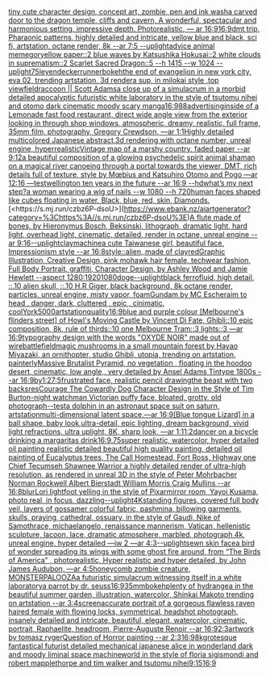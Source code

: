 [tiny cute character design, concept art, zombie, pen and ink wash](https://www.ebank.nz/aiartgenerator?category=tiny%2520cute%2520character%2520design%2C%2520concept%2520art%2C%2520zombie%2C%2520pen%2520and%2520ink%2520wash)[a carved door to the dragon temple, cliffs and cavern, A wonderful,  spectacular and harmonious setting, impressive depth. Photorealistic, — ar 16:9](https://www.ebank.nz/aiartgenerator?category=a%2520carved%2520door%2520to%2520the%2520dragon%2520temple%2C%2520cliffs%2520and%2520cavern%2C%2520A%2520wonderful%2C%2520%2520spectacular%2520and%2520harmonious%2520setting%2C%2520impressive%2520depth.%2520Photorealistic%2C%2520%E2%80%94%2520ar%252016%3A9)[16:9](https://www.ebank.nz/aiartgenerator?category=16%3A9)[dmt trip, Pharaonic patterns, highly detailed and intricate, yellow blue and black, sci fi, artstation, octane render, 8k --ar 7:5 --uplight](https://www.ebank.nz/aiartgenerator?category=dmt%2520trip%2C%2520Pharaonic%2520patterns%2C%2520highly%2520detailed%2520and%2520intricate%2C%2520yellow%2520blue%2520and%2520black%2C%2520sci%2520fi%2C%2520artstation%2C%2520octane%2520render%2C%25208k%2520--ar%25207%3A5%2520--uplight)[advice animal meme](https://www.ebank.nz/aiartgenerator?category=advice%2520animal%2520meme)[gor](https://www.ebank.nz/aiartgenerator?category=gor)[yellow paper::2 blue waves by Katsushika Hokusai::2 white clouds in suprematism::2 Scarlet Sacred Dragon::5 --h 1415 --w 1024 --uplight](https://www.ebank.nz/aiartgenerator?category=yellow%2520paper%3A%3A2%2520blue%2520waves%2520by%2520Katsushika%2520Hokusai%3A%3A2%2520white%2520clouds%2520in%2520suprematism%3A%3A2%2520Scarlet%2520Sacred%2520Dragon%3A%3A5%2520--h%25201415%2520--w%25201024%2520--uplight)[75](https://www.ebank.nz/aiartgenerator?category=75)[leyendecker](https://www.ebank.nz/aiartgenerator?category=leyendecker)[runner](https://www.ebank.nz/aiartgenerator?category=runner)[bokeh](https://www.ebank.nz/aiartgenerator?category=bokeh)[the end of evangelion in new york city, eva 02, trending artstation, 3d render](https://www.ebank.nz/aiartgenerator?category=the%2520end%2520of%2520evangelion%2520in%2520new%2520york%2520city%2C%2520eva%252002%2C%2520trending%2520artstation%2C%25203d%2520render)[a sup, in milokai style ,top view](https://www.ebank.nz/aiartgenerator?category=a%2520sup%2C%2520in%2520milokai%2520style%2520%2Ctop%2520view)[field](https://www.ebank.nz/aiartgenerator?category=field)[raccoon || Scott Adams](https://www.ebank.nz/aiartgenerator?category=raccoon%2520%7C%7C%2520Scott%2520Adams)[a close up of a simulacrum in a morbid detailed apocalyptic futuristic white laboratory in the style of tsutomu nihei and otomo dark cinematic moody scary manga](https://www.ebank.nz/aiartgenerator?category=a%2520close%2520up%2520of%2520a%2520simulacrum%2520in%2520a%2520morbid%2520detailed%2520apocalyptic%2520futuristic%2520white%2520laboratory%2520in%2520the%2520style%2520of%2520tsutomu%2520nihei%2520and%2520otomo%2520dark%2520cinematic%2520moody%2520scary%2520manga)[16:9](https://www.ebank.nz/aiartgenerator?category=16%3A9)[88](https://www.ebank.nz/aiartgenerator?category=88)[advertising](https://www.ebank.nz/aiartgenerator?category=advertising)[inside of a Lemonade fast food restaurant, direct wide angle view from the exterior looking in through shop windows, atmospheric, dreamy, realistic, full frame, 35mm film, photography, Gregory Crewdson, —ar 1:1](https://www.ebank.nz/aiartgenerator?category=inside%2520of%2520a%2520Lemonade%2520fast%2520food%2520restaurant%2C%2520direct%2520wide%2520angle%2520view%2520from%2520the%2520exterior%2520looking%2520in%2520through%2520shop%2520windows%2C%2520atmospheric%2C%2520dreamy%2C%2520realistic%2C%2520full%2520frame%2C%252035mm%2520film%2C%2520photography%2C%2520Gregory%2520Crewdson%2C%2520%E2%80%94ar%25201%3A1)[Highly detailed multicolored Japanese abstract,3d rendering with octane number, unreal engine, hyperrealistic](https://www.ebank.nz/aiartgenerator?category=Highly%2520detailed%2520multicolored%2520Japanese%2520abstract%2C3d%2520rendering%2520with%2520octane%2520number%2C%2520unreal%2520engine%2C%2520hyperrealistic)[Vintage map of a marshy country, faded paper --ar 9:12](https://www.ebank.nz/aiartgenerator?category=Vintage%2520map%2520of%2520a%2520marshy%2520country%2C%2520faded%2520paper%2520--ar%25209%3A12)[a beautiful composition of a glowing psychedelic spirit animal shaman on a magical river canoeing through a portal towards the viewer, DMT,  rich details full of texture, style by Mœbius and Katsuhiro Otomo and Pogo —ar 12:16 —test](https://www.ebank.nz/aiartgenerator?category=a%2520beautiful%2520composition%2520of%2520a%2520glowing%2520psychedelic%2520spirit%2520animal%2520shaman%2520on%2520a%2520magical%2520river%2520canoeing%2520through%2520a%2520portal%2520towards%2520the%2520viewer%2C%2520DMT%2C%2520%2520rich%2520details%2520full%2520of%2520texture%2C%2520style%2520by%2520M%C5%93bius%2520and%2520Katsuhiro%2520Otomo%2520and%2520Pogo%2520%E2%80%94ar%252012%3A16%2520%E2%80%94test)[wellington ten years in the future --ar 16:9 --hd](https://www.ebank.nz/aiartgenerator?category=wellington%2520ten%2520years%2520in%2520the%2520future%2520--ar%252016%3A9%2520--hd)[what’s my next step?](https://www.ebank.nz/aiartgenerator?category=what%E2%80%99s%2520my%2520next%2520step%3F)[](https://www.ebank.nz/aiartgenerator?category=)[a woman wearing a wig of nails --w 1080 --h 720](https://www.ebank.nz/aiartgenerator?category=a%2520woman%2520wearing%2520a%2520wig%2520of%2520nails%2520--w%25201080%2520--h%2520720)[human faces shaped like cubes floating in water. Black, blue, red, skin, Diamonds.](https://www.ebank.nz/aiartgenerator?category=human%2520faces%2520shaped%2520like%2520cubes%2520floating%2520in%2520water.%2520Black%2C%2520blue%2C%2520red%2C%2520skin%2C%2520Diamonds.)[<https://s.mj.run/czbz6P-dsoU>](https://www.ebank.nz/aiartgenerator?category=%3Chttps%3A//s.mj.run/czbz6P-dsoU%3E)[A flute made of bones, by Hieronymus Bosch, Beksinski, lithograph, dramatic light, hard light, overhead light, cinematic, detailed, render in octane, unreal engine --ar 9:16](https://www.ebank.nz/aiartgenerator?category=A%2520flute%2520made%2520of%2520bones%2C%2520by%2520Hieronymus%2520Bosch%2C%2520Beksinski%2C%2520lithograph%2C%2520dramatic%2520light%2C%2520hard%2520light%2C%2520overhead%2520light%2C%2520cinematic%2C%2520detailed%2C%2520render%2520in%2520octane%2C%2520unreal%2520engine%2520--ar%25209%3A16)[--uplight](https://www.ebank.nz/aiartgenerator?category=--uplight)[clay](https://www.ebank.nz/aiartgenerator?category=clay)[](https://www.ebank.nz/aiartgenerator?category=)[machine](https://www.ebank.nz/aiartgenerator?category=machine)[a cute Taiwanese girl, beautiful face, Impressionism style --ar 16:8](https://www.ebank.nz/aiartgenerator?category=a%2520cute%2520Taiwanese%2520girl%2C%2520beautiful%2520face%2C%2520Impressionism%2520style%2520--ar%252016%3A8)[style::](https://www.ebank.nz/aiartgenerator?category=style%3A%3A)[alien,,made of clay](https://www.ebank.nz/aiartgenerator?category=alien%2C%2Cmade%2520of%2520clay)[](https://www.ebank.nz/aiartgenerator?category=)[red](https://www.ebank.nz/aiartgenerator?category=red)[Graphic Illustration, Creative Design, pink mohawk hair female, techwear fashion, Full Body Portrait, graffiti, Character Design, by Ashley Wood and Jamie Hewlett --aspect 1280:1920](https://www.ebank.nz/aiartgenerator?category=Graphic%2520Illustration%2C%2520Creative%2520Design%2C%2520pink%2520mohawk%2520hair%2520female%2C%2520techwear%2520fashion%2C%2520Full%2520Body%2520Portrait%2C%2520graffiti%2C%2520Character%2520Design%2C%2520by%2520Ashley%2520Wood%2520and%2520Jamie%2520Hewlett%2520--aspect%25201280%3A1920)[1080](https://www.ebank.nz/aiartgenerator?category=1080)[doge](https://www.ebank.nz/aiartgenerator?category=doge)[--uplight](https://www.ebank.nz/aiartgenerator?category=--uplight)[black ferrofluid, high detail, ::.10 alien skull, ::.10 H.R Giger, black background, 8k octane render, particles, unreal engine, misty vapor, foam](https://www.ebank.nz/aiartgenerator?category=black%2520ferrofluid%2C%2520high%2520detail%2C%2520%3A%3A.10%2520alien%2520skull%2C%2520%3A%3A.10%2520H.R%2520Giger%2C%2520black%2520background%2C%25208k%2520octane%2520render%2C%2520particles%2C%2520unreal%2520engine%2C%2520misty%2520vapor%2C%2520foam)[Gundam by MC Escher](https://www.ebank.nz/aiartgenerator?category=Gundam%2520by%2520MC%2520Escher)[aim to head , danger, dark, cluttered , epic , cinimatic, cool](https://www.ebank.nz/aiartgenerator?category=aim%2520to%2520head%2520%2C%2520danger%2C%2520dark%2C%2520cluttered%2520%2C%2520epic%2520%2C%2520cinimatic%2C%2520cool)[York](https://www.ebank.nz/aiartgenerator?category=York)[5000](https://www.ebank.nz/aiartgenerator?category=5000)[artstation](https://www.ebank.nz/aiartgenerator?category=artstation)[quality](https://www.ebank.nz/aiartgenerator?category=quality)[16:9](https://www.ebank.nz/aiartgenerator?category=16%3A9)[blue and purple colour [Melbourne's flinders street] of Howl's Moving Castle by Vincent Di Fate, Ghibli::10 epic composition, 8k, rule of thirds::10 one Melbourne Tram::3 lights::3 —ar 16:9](https://www.ebank.nz/aiartgenerator?category=blue%2520and%2520purple%2520colour%2520%5BMelbourne%27s%2520flinders%2520street%5D%2520of%2520Howl%27s%2520Moving%2520Castle%2520by%2520Vincent%2520Di%2520Fate%2C%2520Ghibli%3A%3A10%2520epic%2520composition%2C%25208k%2C%2520rule%2520of%2520thirds%3A%3A10%2520one%2520Melbourne%2520Tram%3A%3A3%2520lights%3A%3A3%2520%E2%80%94ar%252016%3A9)[typography design with the words "OXYDE NOIR" made out of wire](https://www.ebank.nz/aiartgenerator?category=typography%2520design%2520with%2520the%2520words%2520%22OXYDE%2520NOIR%22%2520made%2520out%2520of%2520wire)[battlefield](https://www.ebank.nz/aiartgenerator?category=battlefield)[magic mushrooms in a small mountain forest by Hayao Miyazaki, an ornithopter, studio Ghibli, utopia, trending on artstation, painterly](https://www.ebank.nz/aiartgenerator?category=magic%2520mushrooms%2520in%2520a%2520small%2520mountain%2520forest%2520by%2520Hayao%2520Miyazaki%2C%2520an%2520ornithopter%2C%2520studio%2520Ghibli%2C%2520utopia%2C%2520trending%2520on%2520artstation%2C%2520painterly)[Massive Brutalist Pyramid,  no vegetation , floating in the hoodoo  desert,  cinematic, low angle,, very detailed by Ansel Adams Tintype 1800s --ar 16:9](https://www.ebank.nz/aiartgenerator?category=Massive%2520Brutalist%2520Pyramid%2C%2520%2520no%2520vegetation%2520%2C%2520floating%2520in%2520the%2520hoodoo%2520%2520desert%2C%2520%2520cinematic%2C%2520low%2520angle%2C%2C%2520very%2520detailed%2520by%2520Ansel%2520Adams%2520Tintype%25201800s%2520--ar%252016%3A9)[by](https://www.ebank.nz/aiartgenerator?category=by)[1:2](https://www.ebank.nz/aiartgenerator?category=1%3A2)[7:5](https://www.ebank.nz/aiartgenerator?category=7%3A5)[frustrated face, realistic pencil drawing](https://www.ebank.nz/aiartgenerator?category=frustrated%2520face%2C%2520realistic%2520pencil%2520drawing)[the beast with two backs](https://www.ebank.nz/aiartgenerator?category=the%2520beast%2520with%2520two%2520backs)[res](https://www.ebank.nz/aiartgenerator?category=res)[Courage The Cowardly Dog Character Design in the Style of Tim Burton](https://www.ebank.nz/aiartgenerator?category=Courage%2520The%2520Cowardly%2520Dog%2520Character%2520Design%2520in%2520the%2520Style%2520of%2520Tim%2520Burton)[-](https://www.ebank.nz/aiartgenerator?category=-)[night watchman Victorian puffy face, bloated, grotty, old photograph](https://www.ebank.nz/aiartgenerator?category=night%2520watchman%2520Victorian%2520puffy%2520face%2C%2520bloated%2C%2520grotty%2C%2520old%2520photograph)[--test](https://www.ebank.nz/aiartgenerator?category=--test)[a dolphin in an astronaut space suit on saturn, artstation](https://www.ebank.nz/aiartgenerator?category=a%2520dolphin%2520in%2520an%2520astronaut%2520space%2520suit%2520on%2520saturn%2C%2520artstation)[multi-dimensional latent space,—ar 16:9](https://www.ebank.nz/aiartgenerator?category=multi-dimensional%2520latent%2520space%2C%E2%80%94ar%252016%3A9)[[Blue tongue Lizard] in a ball shape, baby look,ultra-detail, epic lighting, dream background, vivid light refractions, ultra uplight, 8K, sharp look,  —ar 1:1](https://www.ebank.nz/aiartgenerator?category=%5BBlue%2520tongue%2520Lizard%5D%2520in%2520a%2520ball%2520shape%2C%2520baby%2520look%2Cultra-detail%2C%2520epic%2520lighting%2C%2520dream%2520background%2C%2520vivid%2520light%2520refractions%2C%2520ultra%2520uplight%2C%25208K%2C%2520sharp%2520look%2C%2520%2520%E2%80%94ar%25201%3A1)[1:2](https://www.ebank.nz/aiartgenerator?category=1%3A2)[dancer on a bicycle  drinking a margaritas drink](https://www.ebank.nz/aiartgenerator?category=dancer%2520on%2520a%2520bicycle%2520%2520drinking%2520a%2520margaritas%2520drink)[16:9](https://www.ebank.nz/aiartgenerator?category=16%3A9)[.75](https://www.ebank.nz/aiartgenerator?category=.75)[super realistic, watercolor, hyper detailed oil painting realistic detailed beautiful high quality painting, detailed oil painting of Eucalyptus trees, The Call Homestead, Fort Ross, Highway one Chief Tecumseh Shawnee Warrior  a highly detailed render of ultra-high resolution, as rendered in unreal 3D in the style of Peter Mohrbacher Norman Rockwell Albert Bierstadt William Morris Craig Mullins --ar 16:8](https://www.ebank.nz/aiartgenerator?category=super%2520realistic%2C%2520watercolor%2C%2520hyper%2520detailed%2520oil%2520painting%2520realistic%2520detailed%2520beautiful%2520high%2520quality%2520painting%2C%2520detailed%2520oil%2520painting%2520of%2520Eucalyptus%2520trees%2C%2520The%2520Call%2520Homestead%2C%2520Fort%2520Ross%2C%2520Highway%2520one%2520Chief%2520Tecumseh%2520Shawnee%2520Warrior%2520%2520a%2520highly%2520detailed%2520render%2520of%2520ultra-high%2520resolution%2C%2520as%2520rendered%2520in%2520unreal%25203D%2520in%2520the%2520style%2520of%2520Peter%2520Mohrbacher%2520Norman%2520Rockwell%2520Albert%2520Bierstadt%2520William%2520Morris%2520Craig%2520Mullins%2520--ar%252016%3A8)[blur](https://www.ebank.nz/aiartgenerator?category=blur)[Lori lightfoot yelling in the style of Pixar](https://www.ebank.nz/aiartgenerator?category=Lori%2520lightfoot%2520yelling%2520in%2520the%2520style%2520of%2520Pixar)[mirror room, Yayoi Kusama, photo real, in focus, dazzling](https://www.ebank.nz/aiartgenerator?category=mirror%2520room%2C%2520Yayoi%2520Kusama%2C%2520photo%2520real%2C%2520in%2520focus%2C%2520dazzling)[--uplight](https://www.ebank.nz/aiartgenerator?category=--uplight)[4K](https://www.ebank.nz/aiartgenerator?category=4K)[standing figures, covered full body veil, layers of gossamer colorful fabric, pashmina, billowing garments, skulls, praying, cathedral, ossuary, in the style of Gaudi, Nike of Samothrace, michaelangelo, renaissance mannerism, Vatican, hellenistic sculpture, lacoon, lace, dramatic atmosphere, marbled, photograph 4k, unreal engine, hyper detailed —iw 2 —ar 4:3](https://www.ebank.nz/aiartgenerator?category=standing%2520figures%2C%2520covered%2520full%2520body%2520veil%2C%2520layers%2520of%2520gossamer%2520colorful%2520fabric%2C%2520pashmina%2C%2520billowing%2520garments%2C%2520skulls%2C%2520praying%2C%2520cathedral%2C%2520ossuary%2C%2520in%2520the%2520style%2520of%2520Gaudi%2C%2520Nike%2520of%2520Samothrace%2C%2520michaelangelo%2C%2520renaissance%2520mannerism%2C%2520Vatican%2C%2520hellenistic%2520sculpture%2C%2520lacoon%2C%2520lace%2C%2520dramatic%2520atmosphere%2C%2520marbled%2C%2520photograph%25204k%2C%2520unreal%2520engine%2C%2520hyper%2520detailed%2520%E2%80%94iw%25202%2520%E2%80%94ar%25204%3A3)[--uplight](https://www.ebank.nz/aiartgenerator?category=--uplight)[sewn skin face](https://www.ebank.nz/aiartgenerator?category=sewn%2520skin%2520face)[a bird of wonder spreading its wings with some ghost fire around, from “The Birds of America” , photorealistic, Hyper realistic and hyper detailed, by  John James Audubon, —ar 4:5](https://www.ebank.nz/aiartgenerator?category=a%2520bird%2520of%2520wonder%2520spreading%2520its%2520wings%2520with%2520some%2520ghost%2520fire%2520around%2C%2520from%2520%E2%80%9CThe%2520Birds%2520of%2520America%E2%80%9D%2520%2C%2520photorealistic%2C%2520Hyper%2520realistic%2520and%2520hyper%2520detailed%2C%2520by%2520%2520John%2520James%2520Audubon%2C%2520%E2%80%94ar%25204%3A5)[honeycomb zombie creature, MONSTERPALOOZA](https://www.ebank.nz/aiartgenerator?category=honeycomb%2520zombie%2520creature%2C%2520MONSTERPALOOZA)[a futuristic simulacrum witnessing itself in a white laboratory](https://www.ebank.nz/aiartgenerator?category=a%2520futuristic%2520simulacrum%2520witnessing%2520itself%2520in%2520a%2520white%2520laboratory)[a parrot by dr. seuss](https://www.ebank.nz/aiartgenerator?category=a%2520parrot%2520by%2520dr.%2520seuss)[16:9](https://www.ebank.nz/aiartgenerator?category=16%3A9)[35mm](https://www.ebank.nz/aiartgenerator?category=35mm)[bokeh](https://www.ebank.nz/aiartgenerator?category=bokeh)[plenty of hydrangea in the beautiful summer garden, illustration, watercolor, Shinkai Makoto trending on artstation --ar 3:4](https://www.ebank.nz/aiartgenerator?category=plenty%2520of%2520hydrangea%2520in%2520the%2520beautiful%2520summer%2520garden%2C%2520illustration%2C%2520watercolor%2C%2520Shinkai%2520Makoto%2520trending%2520on%2520artstation%2520--ar%25203%3A4)[screen](https://www.ebank.nz/aiartgenerator?category=screen)[accurate portrait of a gorgeous flawless raven haired female with flowing locks, symmetrical, headshot photograph, insanely detailed and intricate, beautiful, elegant, watercolor, cinematic, portrait, Raphaelite, headroom, Pierre-Auguste Renoir --ar 16:9](https://www.ebank.nz/aiartgenerator?category=accurate%2520portrait%2520of%2520a%2520gorgeous%2520flawless%2520raven%2520haired%2520female%2520with%2520flowing%2520locks%2C%2520symmetrical%2C%2520headshot%2520photograph%2C%2520insanely%2520detailed%2520and%2520intricate%2C%2520beautiful%2C%2520elegant%2C%2520watercolor%2C%2520cinematic%2C%2520portrait%2C%2520Raphaelite%2C%2520headroom%2C%2520Pierre-Auguste%2520Renoir%2520--ar%252016%3A9)[2:3](https://www.ebank.nz/aiartgenerator?category=2%3A3)[artwork by tomasz ryger](https://www.ebank.nz/aiartgenerator?category=artwork%2520by%2520tomasz%2520ryger)[Question of Horror painting --ar 2:3](https://www.ebank.nz/aiartgenerator?category=Question%2520of%2520Horror%2520painting%2520--ar%25202%3A3)[16:9](https://www.ebank.nz/aiartgenerator?category=16%3A9)[8k](https://www.ebank.nz/aiartgenerator?category=8k)[grotesque fantastical futurist detailed mechanical japanese alice in wonderland dark and moody liminal space machineworld in the style of floria sigismondi and robert mapplethorpe and tim walker and tsutomu nihei](https://www.ebank.nz/aiartgenerator?category=grotesque%2520fantastical%2520futurist%2520detailed%2520mechanical%2520japanese%2520alice%2520in%2520wonderland%2520dark%2520and%2520moody%2520liminal%2520space%2520machineworld%2520in%2520the%2520style%2520of%2520floria%2520sigismondi%2520and%2520robert%2520mapplethorpe%2520and%2520tim%2520walker%2520and%2520tsutomu%2520nihei)[9:15](https://www.ebank.nz/aiartgenerator?category=9%3A15)[16:9](https://www.ebank.nz/aiartgenerator?category=16%3A9)